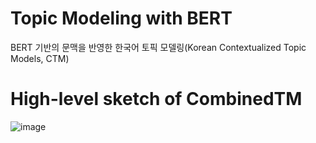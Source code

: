 # Topic Modeling with BERT
BERT 기반의 문맥을 반영한 한국어 토픽 모델링(Korean Contextualized Topic Models, CTM)

# High-level sketch of CombinedTM
![image](https://user-images.githubusercontent.com/73151616/154487038-aa4f1edb-4bf7-484f-a2ac-76b2aa9d2e06.jpg)
